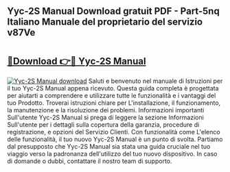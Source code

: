 ## Yyc-2S Manual Download gratuit PDF - Part-5nq Italiano Manuale del proprietario del servizio v87Ve

# <h2><a href="http://df91kr.blite.top/?on=Yyc-2S+Manual">🔗Download 👉🔴 Yyc-2S Manual</a></h2>

[![Yyc-2S Manual download](https://i.imgur.com/lujVjoI.png)](http://df91kr.blite.top/?on=Yyc-2S+Manual)
Saluti e benvenuto nel manuale di Istruzioni per il tuo Yyc-2S Manual appena ricevuto. Questa guida completa è progettata per aiutarti a comprendere e utilizzare tutte le funzionalità e i vantaggi del tuo Prodotto. Troverai istruzioni chiare per L'installazione, il funzionamento, la manutenzione e la risoluzione dei problemi. Informazioni importanti Sull'utente Yyc-2S Manual si prega di leggere la sezione Informazioni Sull'utente per i dettagli sulla copertura della garanzia, procedure di registrazione, e opzioni del Servizio Clienti. Con funzionalità come L'elenco delle funzionalità, il tuo nuovo Yyc-2S Manual è un punto di svolta. Partiamo dal presupposto che Yyc-2S Manual sia stata una guida cruciale nel tuo viaggio verso la padronanza dell'utilizzo del tuo nuovo dispositivo. In caso di domande o dubbi, contattare il nostro team di supporto.
